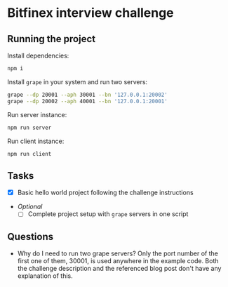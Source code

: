 # Bitfinex interview challenge

## Running the project

Install dependencies:

```bash
npm i
```

Install `grape` in your system and run two servers:

```bash
grape --dp 20001 --aph 30001 --bn '127.0.0.1:20002'
grape --dp 20002 --aph 40001 --bn '127.0.0.1:20001'
```

Run server instance:

```bash
npm run server
```

Run client instance:

```bash
npm run client
```

## Tasks

- [x] Basic hello world project following the challenge instructions
- _Optional_
  - [ ] Complete project setup with `grape` servers in one script

## Questions

- Why do I need to run two grape servers? Only the port number of the first one of them, 30001, is used anywhere in the example code. Both the challenge description and the referenced blog post don't have any explanation of this.
